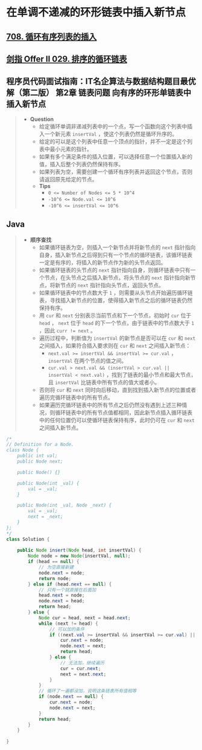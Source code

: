 # 在单调不递减的环形链表中插入新节点

## [708. 循环有序列表的插入](https://leetcode.cn/problems/insert-into-a-sorted-circular-linked-list/)

## [剑指 Offer II 029. 排序的循环链表](https://leetcode.cn/problems/4ueAj6/)

## 程序员代码面试指南：IT名企算法与数据结构题目最优解（第二版） 第2章 链表问题 向有序的环形单链表中插入新节点

> - **Question**
>   - 给定循环单调非递减列表中的一个点，写一个函数向这个列表中插入一个新元素 `insertVal` ，使这个列表仍然是循环升序的。
>   - 给定的可以是这个列表中任意一个顶点的指针，并不一定是这个列表中最小元素的指针。
>   - 如果有多个满足条件的插入位置，可以选择任意一个位置插入新的值，插入后整个列表仍然保持有序。
>   - 如果列表为空，需要创建一个循环有序列表并返回这个节点，否则请返回原先给定的节点。
>   - **Tips**
>     - `0 <= Number of Nodes <= 5 * 10^4`  
>     - `-10^6 <= Node.val <= 10^6`  
>     - `-10^6 <= insertVal <= 10^6`  

## Java

> - **顺序查找**
>   - 如果循环链表为空，则插入一个新节点并将新节点的 `next` 指针指向自身，插入新节点之后得到只有一个节点的循环链表，该循环链表一定是有序的，将插入的新节点作为新的头节点返回。
>   - 如果循环链表的头节点的 `next` 指针指向自身，则循环链表中只有一个节点，在头节点之后插入新节点，将头节点的 `next` 指针指向新节点，将新节点的 `next` 指针指向头节点，返回头节点。
>   - 如果循环链表中的节点数大于 `1` ，则需要从头节点开始遍历循环链表，寻找插入新节点的位置，使得插入新节点之后的循环链表仍然保持有序。
>   - 用 `cur` 和 `next` 分别表示当前节点和下一个节点，初始时 `cur` 位于 `head` ， `next` 位于 `head` 的下一个节点，由于链表中的节点数大于 `1` ，因此 `curr != next` 。
>   - 遍历过程中，判断值为 `insertVal` 的新节点是否可以在 `cur` 和 `next` 之间插入，如果符合插入要求则在 `cur` 和 `next` 之间插入新节点：
>     - `next.val >= insertVal && insertVal >= cur.val` ，`insertVal` 在两个节点的值之间。
>     - `cur.val > next.val && (insertVal > cur.val || insertVal < next.val)` ，找到了链表的最小节点和最大节点，且 `insertVal` 比链表中所有节点的值大或者小。
>   - 否则将 `cur` 和 `next` 同时向后移动，直到找到插入新节点的位置或者遍历完循环链表中的所有节点。
>   - 如果遍历完循环链表中的所有节点之后仍然没有遇到上述三种情况，则循环链表中的所有节点值都相同，因此新节点插入循环链表中的任何位置仍可以使循环链表保持有序，此时仍可在 `cur` 和 `next` 之间插入新节点。

```java
/*
// Definition for a Node.
class Node {
    public int val;
    public Node next;

    public Node() {}

    public Node(int _val) {
        val = _val;
    }

    public Node(int _val, Node _next) {
        val = _val;
        next = _next;
    }
};
*/
class Solution {
    
    public Node insert(Node head, int insertVal) {
        Node node = new Node(insertVal, null);
        if (head == null) {
            // 为空直接新建
            node.next = node;
            return node;
        } else if (head.next == null) {
            // 只有一个就直接在后面加
            head.next = node;
            node.next = head;
            return head;
        } else {
            Node cur = head, next = head.next;
            while (next != head) {
                // 可以加的条件
                if ((next.val >= insertVal && insertVal >= cur.val) || (cur.val > next.val && (insertVal > cur.val || insertVal < next.val))) {
                    cur.next = node;
                    node.next = next;
                    return head;
                } else {
                    // 无法加，继续遍历
                    cur = cur.next;
                    next = next.next;
                }
            }
            // 循环了一遍都没加，说明这条链表所有值相等
            if (node.next == null) {
                cur.next = node;
                node.next = next;
            }
            return head;
        }
    }
    
}
```
